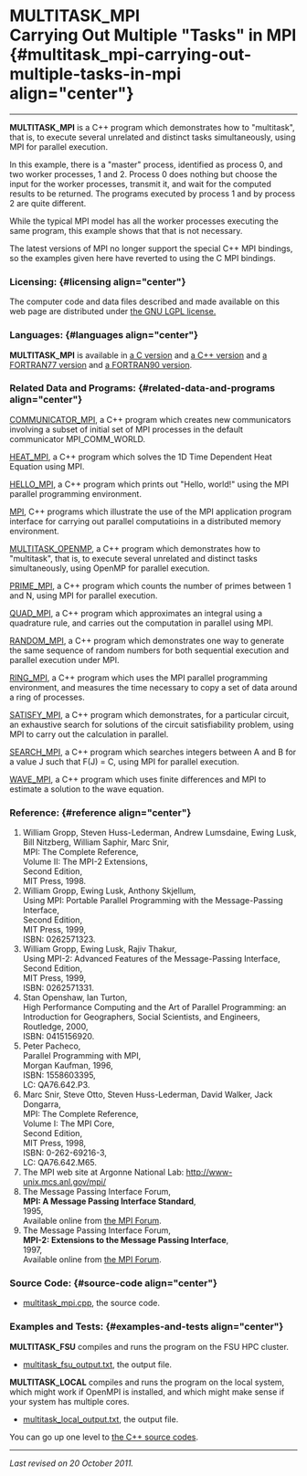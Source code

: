 MULTITASK\_MPI\
Carrying Out Multiple "Tasks" in MPI {#multitask_mpi-carrying-out-multiple-tasks-in-mpi align="center"}
====================================

------------------------------------------------------------------------

**MULTITASK\_MPI** is a C++ program which demonstrates how to
"multitask", that is, to execute several unrelated and distinct tasks
simultaneously, using MPI for parallel execution.

In this example, there is a "master" process, identified as process 0,
and two worker processes, 1 and 2. Process 0 does nothing but choose the
input for the worker processes, transmit it, and wait for the computed
results to be returned. The programs executed by process 1 and by
process 2 are quite different.

While the typical MPI model has all the worker processes executing the
same program, this example shows that that is not necessary.

The latest versions of MPI no longer support the special C++ MPI
bindings, so the examples given here have reverted to using the C MPI
bindings.

### Licensing: {#licensing align="center"}

The computer code and data files described and made available on this
web page are distributed under [the GNU LGPL
license.](../../txt/gnu_lgpl.txt)

### Languages: {#languages align="center"}

**MULTITASK\_MPI** is available in [a C
version](../../c_src/multitask_mpi/multitask_mpi.html) and [a C++
version](../../cpp_src/multitask_mpi/multitask_mpi.html) and [a
FORTRAN77 version](../../f77_src/multitask_mpi/multitask_mpi.html) and
[a FORTRAN90 version](../../f_src/multitask_mpi/multitask_mpi.html).

### Related Data and Programs: {#related-data-and-programs align="center"}

[COMMUNICATOR\_MPI](../../cpp_src/communicator_mpi/communicator_mpi.html),
a C++ program which creates new communicators involving a subset of
initial set of MPI processes in the default communicator
MPI\_COMM\_WORLD.

[HEAT\_MPI](../../cpp_src/heat_mpi/heat_mpi.html), a C++ program which
solves the 1D Time Dependent Heat Equation using MPI.

[HELLO\_MPI](../../cpp_src/hello_mpi/hello_mpi.html), a C++ program
which prints out "Hello, world!" using the MPI parallel programming
environment.

[MPI](../../cpp_src/mpi/mpi.html), C++ programs which illustrate the use
of the MPI application program interface for carrying out parallel
computatioins in a distributed memory environment.

[MULTITASK\_OPENMP](../../cpp_src/multitask_openmp/multitask_openmp.html),
a C++ program which demonstrates how to "multitask", that is, to execute
several unrelated and distinct tasks simultaneously, using OpenMP for
parallel execution.

[PRIME\_MPI](../../cpp_src/prime_mpi/prime_mpi.html), a C++ program
which counts the number of primes between 1 and N, using MPI for
parallel execution.

[QUAD\_MPI](../../cpp_src/quad_mpi/quad_mpi.html), a C++ program which
approximates an integral using a quadrature rule, and carries out the
computation in parallel using MPI.

[RANDOM\_MPI](../../cpp_src/random_mpi/random_mpi.html), a C++ program
which demonstrates one way to generate the same sequence of random
numbers for both sequential execution and parallel execution under MPI.

[RING\_MPI](../../cpp_src/ring_mpi/ring_mpi.html), a C++ program which
uses the MPI parallel programming environment, and measures the time
necessary to copy a set of data around a ring of processes.

[SATISFY\_MPI](../../cpp_src/satisfy_mpi/satisfy_mpi.html), a C++
program which demonstrates, for a particular circuit, an exhaustive
search for solutions of the circuit satisfiability problem, using MPI to
carry out the calculation in parallel.

[SEARCH\_MPI](../../cpp_src/search_mpi/search_mpi.html), a C++ program
which searches integers between A and B for a value J such that F(J) =
C, using MPI for parallel execution.

[WAVE\_MPI](../../cpp_src/wave_mpi/wave_mpi.html), a C++ program which
uses finite differences and MPI to estimate a solution to the wave
equation.

### Reference: {#reference align="center"}

1.  William Gropp, Steven Huss-Lederman, Andrew Lumsdaine, Ewing Lusk,
    Bill Nitzberg, William Saphir, Marc Snir,\
    MPI: The Complete Reference,\
    Volume II: The MPI-2 Extensions,\
    Second Edition,\
    MIT Press, 1998.
2.  William Gropp, Ewing Lusk, Anthony Skjellum,\
    Using MPI: Portable Parallel Programming with the Message-Passing
    Interface,\
    Second Edition,\
    MIT Press, 1999,\
    ISBN: 0262571323.
3.  William Gropp, Ewing Lusk, Rajiv Thakur,\
    Using MPI-2: Advanced Features of the Message-Passing Interface,\
    Second Edition,\
    MIT Press, 1999,\
    ISBN: 0262571331.
4.  Stan Openshaw, Ian Turton,\
    High Performance Computing and the Art of Parallel Programming: an
    Introduction for Geographers, Social Scientists, and Engineers,\
    Routledge, 2000,\
    ISBN: 0415156920.
5.  Peter Pacheco,\
    Parallel Programming with MPI,\
    Morgan Kaufman, 1996,\
    ISBN: 1558603395,\
    LC: QA76.642.P3.
6.  Marc Snir, Steve Otto, Steven Huss-Lederman, David Walker, Jack
    Dongarra,\
    MPI: The Complete Reference,\
    Volume I: The MPI Core,\
    Second Edition,\
    MIT Press, 1998,\
    ISBN: 0-262-69216-3,\
    LC: QA76.642.M65.
7.  The MPI web site at Argonne National Lab:
    <http://www-unix.mcs.anl.gov/mpi/>
8.  The Message Passing Interface Forum,\
    **MPI: A Message Passing Interface Standard**,\
    1995,\
    Available online from [the MPI Forum](http://www.mpi-forum.org/).
9.  The Message Passing Interface Forum,\
    **MPI-2: Extensions to the Message Passing Interface**,\
    1997,\
    Available online from [the MPI Forum](http://www.mpi-forum.org/).

### Source Code: {#source-code align="center"}

-   [multitask\_mpi.cpp](multitask_mpi.cpp), the source code.

### Examples and Tests: {#examples-and-tests align="center"}

**MULTITASK\_FSU** compiles and runs the program on the FSU HPC cluster.

-   [multitask\_fsu\_output.txt](multitask_fsu_output.txt), the output
    file.

**MULTITASK\_LOCAL** compiles and runs the program on the local system,
which might work if OpenMPI is installed, and which might make sense if
your system has multiple cores.

-   [multitask\_local\_output.txt](multitask_local_output.txt), the
    output file.

You can go up one level to [the C++ source codes](../cpp_src.html).

------------------------------------------------------------------------

*Last revised on 20 October 2011.*

